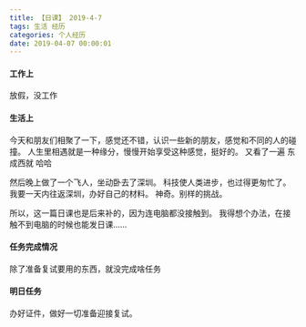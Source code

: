 ```yaml
---
title: 【日课】 2019-4-7
tags: 生活 经历
categories: 个人经历
date: 2019-04-07 00:00:01
---
```



#### 工作上

放假，没工作

#### 生活上

今天和朋友们相聚了一下，感觉还不错，认识一些新的朋友，感觉和不同的人的碰撞。
人生里相遇就是一种缘分，慢慢开始享受这种感觉，挺好的。
又看了一遍 东成西就 哈哈

然后晚上做了一个飞人，坐动卧去了深圳。
科技使人类进步，也过得更匆忙了。
我要一天内往返深圳，办好自己的材料。
神奇。别样的挑战。

所以，这一篇日课也是后来补的，因为连电脑都没接触到。
我得想个办法，在接触不到电脑的时候也能发日课……

#### 任务完成情况

除了准备复试要用的东西，就没完成啥任务

#### 明日任务

办好证件，做好一切准备迎接复试。
